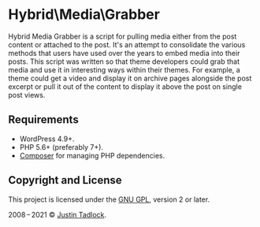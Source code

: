 # Hybrid\\Media\\Grabber

Hybrid Media Grabber is a script for pulling media either from the post content or attached to the post. It's an attempt to consolidate the various methods that users have used over the years to embed media into their posts. This script was written so that theme developers could grab that media and use it in interesting ways within their themes. For example, a theme could get a video and display it on archive pages alongside the post excerpt or pull it out of the content to display it above the post on single post views.

## Requirements

* WordPress 4.9+.
* PHP 5.6+ (preferably 7+).
* [Composer](https://getcomposer.org/) for managing PHP dependencies.

## Copyright and License

This project is licensed under the [GNU GPL](http://www.gnu.org/licenses/old-licenses/gpl-2.0.html), version 2 or later.

2008&thinsp;&ndash;&thinsp;2021 &copy; [Justin Tadlock](https://themehybrid.com).
